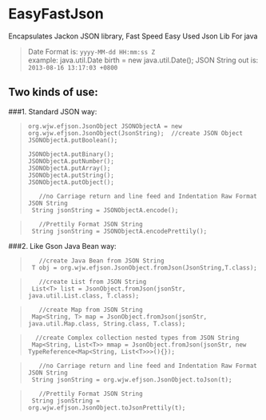 EasyFastJson
============

Encapsulates Jackon JSON library, Fast Speed Easy Used Json Lib For java

> Date Format is: `yyyy-MM-dd HH:mm:ss Z`  
>example: 
> java.util.Date birth = new java.util.Date();
> JSON String out is: `2013-08-16 13:17:03 +0800` 

Two kinds of use:  
--------------
###1.  Standard JSON way:
>  `org.wjw.efjson.JsonObject JSONObjectA = new org.wjw.efjson.JsonObject(JsonString);  //create JSON Object`
>  `JSONObjectA.putBoolean();`  
>
>  `JSONObjectA.putBinary();`  
>  `JSONObjectA.putNumber();`  
>  `JSONObjectA.putArray();`  
>  `JSONObjectA.putString();`  
>  `JSONObjectA.putObject();`  
>  
>  `   //no Carriage return and line feed and Indentation Raw Format JSON String`<br/>
>  `  String jsonString = JSONObjectA.encode();   `  

>  `   //Prettily Format JSON String`<br/>
>  `  String jsonString = JSONObjectA.encodePrettily();  `  
  

###2. Like Gson Java Bean way:
>  `   //create Java Bean from JSON String`<br/>
>  `  T obj = org.wjw.efjson.JsonObject.fromJson(JsonString,T.class); `  

>  `   //create List from JSON String`<br/>
>  `  List<T> list = JsonObject.fromJson(jsonStr, java.util.List.class, T.class);  `  

>  `   //create Map from JSON String`<br/>
>  `  Map<String, T> map = JsonObject.fromJson(jsonStr, java.util.Map.class, String.class, T.class);  `  

>  `  //create Complex collection nested types from JSON String`<br/>
>  `  Map<String, List<T>> mmap = JsonObject.fromJson(jsonStr, new TypeReference<Map<String, List<T>>>(){});  `  

>  `   //no Carriage return and line feed and Indentation Raw Format JSON String`<br/>
>  `  String jsonString = org.wjw.efjson.JsonObject.toJson(t);  `  

>  `   //Prettily Format JSON String`<br/>
>  `  String jsonString = org.wjw.efjson.JsonObject.toJsonPrettily(t);  `  
